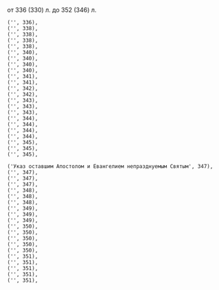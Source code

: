 от 336 (330) л.
до 352 (346) л.


    ('', 336),
    ('', 338),
    ('', 338),
    ('', 338),
    ('', 338),
    ('', 340),
    ('', 340),
    ('', 340),
    ('', 340),
    ('', 341),
    ('', 341),
    ('', 342),
    ('', 342),
    ('', 343),
    ('', 343),
    ('', 343),
    ('', 344),
    ('', 344),
    ('', 344),
    ('', 344),
    ('', 345),
    ('', 345),
    ('', 345),

    ('Указ оставшим Апостолом и Евангелием непразднуемым Святым', 347),
    ('', 347),
    ('', 347),
    ('', 347),
    ('', 348),
    ('', 348),
    ('', 348),
    ('', 349),
    ('', 349),
    ('', 349),
    ('', 350),
    ('', 350),
    ('', 350),
    ('', 350),
    ('', 350),
    ('', 351),
    ('', 351),
    ('', 351),
    ('', 351),
    ('', 351),